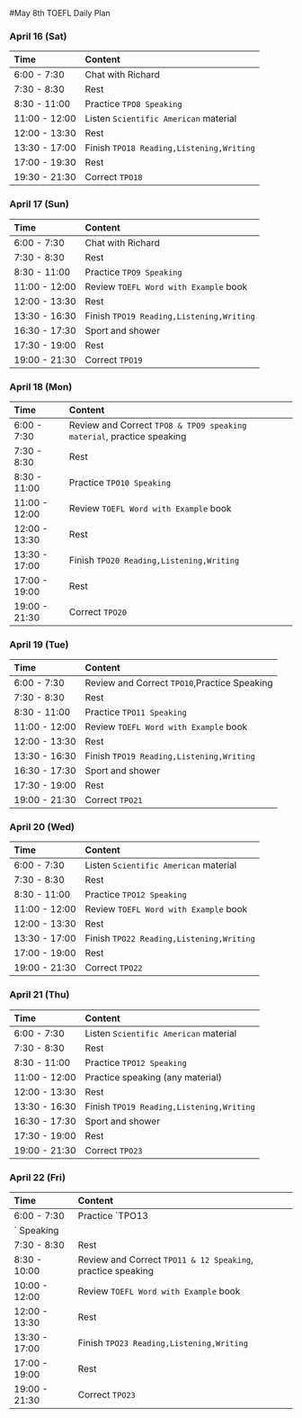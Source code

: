 #May 8th TOEFL Daily Plan

### April 16 (Sat)
| Time     | Content     |
| :------- | :---------- |
| 6:00 - 7:30   | Chat with Richard    |
| 7:30 - 8:30| Rest|
| 8:30 - 11:00 | Practice `TPO8 Speaking` |
| 11:00 - 12:00| Listen `Scientific American` material|
|12:00 - 13:30| Rest|
|13:30 - 17:00| Finish `TPO18 Reading,Listening,Writing`|
|17:00 - 19:30| Rest |
|19:30 - 21:30 | Correct `TPO18`|

### April 17 (Sun)
| Time     | Content     |
| :------- | :---------- |
| 6:00 - 7:30   | Chat with Richard    |
| 7:30 - 8:30| Rest|
| 8:30 - 11:00| Practice `TPO9 Speaking` |
| 11:00 - 12:00| Review `TOEFL Word with Example` book|
|12:00 - 13:30| Rest|
|13:30 - 16:30| Finish `TPO19 Reading,Listening,Writing`|
| 16:30 - 17:30| Sport and shower |
|17:30 - 19:00| Rest |
|19:00 - 21:30 | Correct `TPO19`|

### April 18 (Mon)
| Time     | Content     |
| :------- | :---------- |
| 6:00 - 7:30   | Review and Correct `TPO8 & TPO9 speaking material`, practice speaking|
| 7:30 - 8:30| Rest|
| 8:30 - 11:00| Practice `TPO10 Speaking` |
| 11:00 - 12:00| Review `TOEFL Word with Example` book|
|12:00 - 13:30| Rest|
|13:30 - 17:00| Finish `TPO20 Reading,Listening,Writing`|
|17:00 - 19:00| Rest |
|19:00 - 21:30 | Correct `TPO20`|

### April 19 (Tue)
| Time     | Content     |
| :------- | :---------- |
| 6:00 - 7:30   | Review and Correct `TPO10`,Practice Speaking|
| 7:30 - 8:30| Rest|
| 8:30 - 11:00| Practice `TPO11 Speaking` |
| 11:00 - 12:00| Review `TOEFL Word with Example` book|
|12:00 - 13:30| Rest|
|13:30 - 16:30| Finish `TPO19 Reading,Listening,Writing`|
| 16:30 - 17:30| Sport and shower |
|17:30 - 19:00| Rest |
|19:00 - 21:30 | Correct `TPO21`|

### April 20 (Wed)
| Time     | Content     |
| :------- | :---------- |
| 6:00 - 7:30   |  Listen `Scientific American` material |
| 7:30 - 8:30| Rest|
| 8:30 - 11:00| Practice `TPO12 Speaking` |
| 11:00 - 12:00| Review `TOEFL Word with Example` book|
|12:00 - 13:30| Rest|
|13:30 - 17:00| Finish `TPO22 Reading,Listening,Writing`|
|17:00 - 19:00| Rest |
|19:00 - 21:30 | Correct `TPO22`|

### April 21 (Thu)
| Time     | Content     |
| :------- | :---------- |
| 6:00 - 7:30   |  Listen `Scientific American` material |
| 7:30 - 8:30| Rest|
| 8:30 - 11:00| Practice `TPO12 Speaking` |
| 11:00 - 12:00| Practice speaking (any material)|
|12:00 - 13:30| Rest|
|13:30 - 16:30| Finish `TPO19 Reading,Listening,Writing`|
| 16:30 - 17:30| Sport and shower |
| 17:30 - 19:00| Rest|
|19:00 - 21:30 | Correct `TPO23`|

### April 22 (Fri)
| Time     | Content     |
| :------- | :---------- |
| 6:00 - 7:30   |  Practice `TPO13
` Speaking |
| 7:30 - 8:30| Rest|
| 8:30 - 10:00| Review and Correct `TPO11 & 12 Speaking`, practice speaking|
| 10:00 - 12:00| Review `TOEFL Word with Example` book |
|12:00 - 13:30| Rest|
|13:30 - 17:00| Finish `TPO23 Reading,Listening,Writing`|
|17:00 - 19:00| Rest |
|19:00 - 21:30 | Correct `TPO23`|
